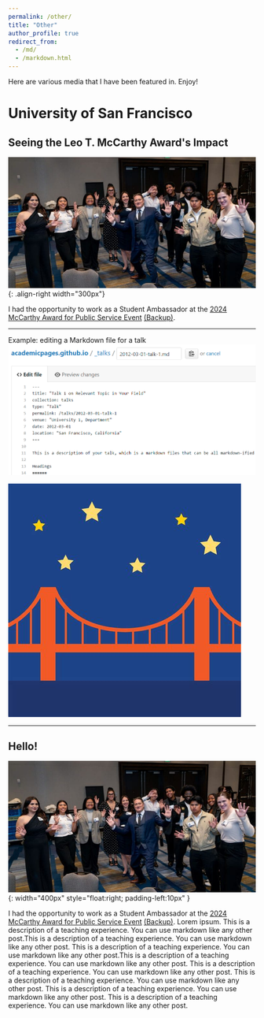 ```yaml
---
permalink: /other/
title: "Other"
author_profile: true
redirect_from: 
  - /md/
  - /markdown.html
---
```



Here are various media that I have been featured in. Enjoy!

# University of San Francisco

## Seeing the Leo T. McCarthy Award's Impact

<!-- <img src="../images/mcCarthyAward.jpg" alt="Group Photo 1" width="400" /> -->

![Group Photo](../images/mcCarthyAward.jpg){: .align-right width="300px"}

I had the opportunity to work as a Student Ambassador at the [2024 McCarthy Award for Public Service Event](https://usfblogs.usfca.edu/mccarthy/2025/02/14/seeing-the-leo-t-mccarthy-awards-impact/) [(Backup)](../files/mcCarthyAward.html).



---
Example: editing a Markdown file for a talk
![Editing a Markdown file for a talk](../images/editing-talk.png)

![Another one](../images/ggb.jpg)

---
## Hello!

<!-- <img align="left" width="300px" src="../images/mcCarthyAward.JPG"> -->
![mypics](../images/mcCarthyAward.jpg){: width="400px" style="float:right; padding-left:10px" }

I had the opportunity to work as a Student Ambassador at the [2024 McCarthy Award for Public Service Event](https://usfblogs.usfca.edu/mccarthy/2025/02/14/seeing-the-leo-t-mccarthy-awards-impact/) [(Backup)](../files/mcCarthyAward.html). Lorem ipsum. This is a description of a teaching experience. You can use markdown like any other post.This is a description of a teaching experience. You can use markdown like any other post. This is a description of a teaching experience. You can use markdown like any other post.This is a description of a teaching experience. You can use markdown like any other post. This is a description of a teaching experience. You can use markdown like any other post. This is a description of a teaching experience. You can use markdown like any other post. This is a description of a teaching experience. You can use markdown like any other post. This is a description of a teaching experience. You can use markdown like any other post.

